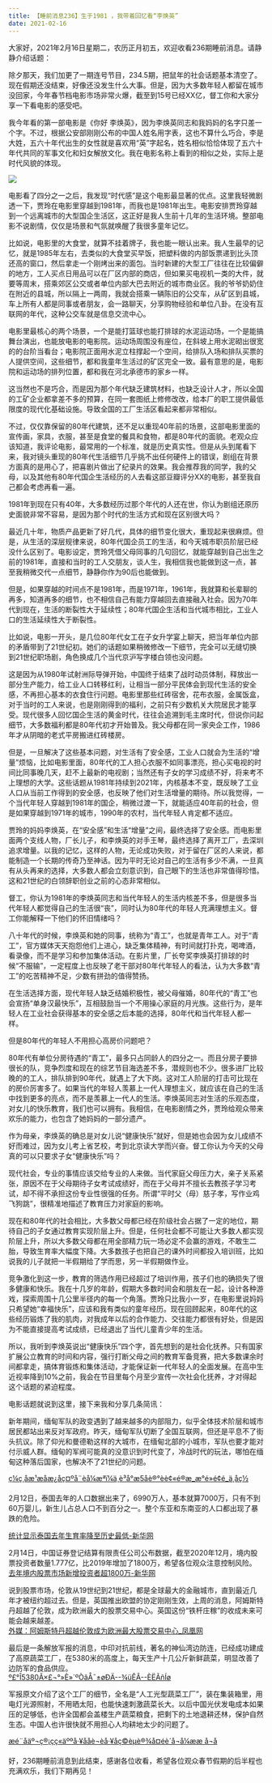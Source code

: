 ```yaml
---
title: 【睡前消息236】生于1981 ，我带着回忆看“李焕英”
date: 2021-02-16
---
```


大家好，2021年2月16日星期二，农历正月初五，欢迎收看236期睡前消息。请静静介绍话题：

除夕那天，我们加更了一期连号节目，234.5期，把鼠年的社会话题基本清空了。现在假期还没结束，好像还没发生什么大事。但是，因为大多数年轻人都留在城市没回家，今年春节档电影市场非常火爆，截至到15号已经XX亿，督工你和大家分享一下看电影的感受吧。

我今年看的第一部电影是《你好
李焕英》，因为李焕英同志和我妈妈的名字只差一个字。不过，根据公安部刚刚公布的中国人姓名用字表，这也不算什么巧合，李是大姓，五六十年代出生的女性就是喜欢用“英”字起名，姓名相似恰恰体现了五六十年代共同的军事文化和妇女解放文化。我在电影名称上看到的相似之处，实际上是时代风貌的体现。

![](/images/btnews/0201_0300/0236/image1.webp)

电影看了四分之一之后，我发现“时代感”是这个电影最显著的优点。这里我轻微剧透一下，贾玲在电影里穿越到1981年，而我也是1981年出生。电影安排贾玲穿越到一个远离城市的大型国企生活区，这正好是我人生前十几年的生活环境。整部电影不说剧情，仅仅是场景和气氛就唤醒了我很多童年记忆。

比如说，电影里的大食堂，就算不挂着牌子，我也能一眼认出来。我人生最早的记忆，就是1985年左右，去类似的大食堂买早饭，把塑料做的内部饭票递到比头顶还高的窗口，然后拿走一个刚烤出来的面包。当时新建的大型工厂往往在比较偏僻的地方，工人买点日用品可以在厂区内部的商店，但如果买电视机一类的大件，就要等周末，搭乘郊区公交或者单位内部大巴去附近的城市商业区。我的爷爷奶奶住在附近的县城，所以隔上一两周，我就会搭乘一辆陈旧的公交车，从矿区到县城，车上所有人都是同事或者朋友，会一路聊天，分享购物经验和单位八卦。在没有互联网的年代，这种公交车就是信息交流中心。

电影里最核心的两个场景，一个是能打篮球也能打排球的水泥运动场，一个是能搞舞台演出，也能放电影的电影院。运动场周围没有座位，在斜坡上用水泥砌出很宽的的台阶当看台；电影院正面用水泥立柱撑起一个空间，给排队入场和排队买票的人提供空间，这些细节，都和我童年生活过的矿区完全一致。最有意思的是，电影院和运动场的排列位置，都和我在河北承德市的家乡一样。

这当然也不是巧合，而是因为那个年代缺乏建筑材料，也缺乏设计人才，所以全国的工矿企业都拿差不多的预算，在同一套图纸上修修改改，给本厂的职工提供最低限度的现代化基础设施。导致全国的工厂生活区看起来都非常相似。

不过，仅仅靠保留的80年代建筑，还不足以重现40年前的场景，这部电影里面的宣传画，家具，衣服，甚至是食堂的餐具和食物，都是80年代的面貌。老观众应该知道，我评论电影，最常用的一个标准，就是历史真实性。但是从头到尾看下来，我对镜头重现的80年代生活细节几乎挑不出任何硬件上的错误，剧组在背景方面真的是用心了，把喜剧片做出了纪录片的效果。我会推荐我的同学，我的父母，以及其他有80年代国企生活经历的人去看这部豆瓣评分XX的电影，甚至我自己都会考虑再看一遍。

1981年到现在只有40年，大多数经历过那个年代的人还在世，你认为剧组还原历史面貌非常不容易，是因为那个时代的生活方式和现在区别很大吗？

最近几十年，物质产品更新了好几代，具体的细节变化很大，重现起来很麻烦。但是，从生活的深层规律来说，80年代国企员工的生活，和今天城市职员阶层已经没什么区别了。电影设定，贾玲凭借父母同事的几句回忆，就能穿越到自己出生之前的1981年，直接和当时的工人交朋友，谈人生，我相信我也能做到这一点，甚至我稍微交代一点细节，静静你作为90后也能做到。

但是，如果穿越的时间点不是1981年，而是1971年，1961年，我就算和长辈聊的再多，知道再多的细节，也不相信自己有能力穿越回去直接融入社会。因为70年代到现在，生活的断裂性大于延续性；80年代国企生活和当代城市相比，工业人口的生活延续性大于断裂性。

比如说，电影一开头，是几位80年代女工在子女升学宴上聊天，把当年单位内部的矛盾带到了21世纪初。她们的话题如果稍微修改一下细节，完全可以无缝切换到21世纪职场剧，角色换成几个当代京沪写字楼白领也没问题。

这是因为从1980年试射洲际导弹开始，中国终于结束了战时动员体制，释放出一部分生产能力，给工业人口转移红利，让相当一部分平民体会到现代生活的安全感，不再担心基本的衣食住行问题。电影里那些红砖宿舍，花布衣服，金属饭盒，对于当时的工人来说，也是刚刚得到的福利，之前只有少数机关大院居民才能享受。现代很多人回忆国企生活的黄金时代，往往会追溯到毛主席时代，但说你问起细节，大多数福利都是80年代初才开始普及。我父母都在同一家央企工作，1986年才从阴暗的老式平房搬进红砖楼房。

但是，一旦解决了这些基本问题，对生活有了安全感，工业人口就会为生活的“增量”烦恼，比如电影里面，80年代的工人担心衣服不如同事漂亮，担心买电视的时间比同事晚几天，赶不上最新的电视剧；当然还有子女的学习成绩不好，将来考不上理想的大学。这些话题从1981年持续到2021年，内核基本不变，既反映了工业人口从当前工作得到的安全感，也反映了他们对生活增量的期待。所以我觉得，一个当代年轻人穿越到1981年的国企，稍微过渡一下，就能适应40年前的社会，但是如果穿越到1971年的城市，1990年的农村，当代年轻人肯定都不适应。

贾玲的妈妈李焕英，在“安全感”和生活“增量”之间，最终选择了安全感。而电影里面两个支线人物，厂长儿子，和李焕英的对手王琴，最终选择了离开工厂，去深圳追求增量。以我的记忆，这样的人物，无论成功失败，对于留在厂区的人来说，都能制造一个长期的传奇乃至神话。因为平时无论对自己的生活有多少不满，一旦真有从头再来的选择，大多数人都会立刻意识到，自己眼下的生活也非常值得珍惜。这和21世纪的白领辞职创业之前的心态非常相似。

督工，你认为1981年的李焕英同志和当代年轻人的生活内核差不多，但是很多当代年轻人都觉得自己的生活很“丧”，同时认为80年代的年轻人充满理想主义。督工你能解释一下他们的怀旧情绪吗？

八十年代的时候，李焕英和她的同事，统称为“青工”，也就是青年工人。对于“青工”，官方媒体天天抱怨他们上进心，缺乏集体精神，有时间就打扑克，喝啤酒，看录像，而不是学习和参加集体活动。在影片里，厂长夸奖李焕英打排球的时候“不服输”，一定程度上也反映了老干部对80年代年轻人的看法，认为大多数“青工”的吃苦精神不足，少数有拼劲的值得赞扬。

在生活选择方面，现代年轻人缺乏结婚积极性，被父母催婚，80年代的“青工”也会宣扬“单身汉最快乐”，互相鼓励当一个不用操心家庭的月光族。这些行为，是年轻人在工业社会获得基本的安全感之后本能的选择，80年代和当代年轻人都一样。

但是80年代的年轻人不用担心高房价问题吧？

80年代有单位分房待遇的“青工”，最多只占同龄人的四分之一。而且分房子要排很长的队，竞争烈度和现在的综艺节目海选差不多，潜规则也不少。很多进厂比较晚的的工人，排队排到90年代，就遇上了大下岗。这对工人阶层的打击可比现在的房价厉害多了。如果当代的年轻人羡慕上一代人理想主义，就应该在自己的生活中找到更多的亮点，而不是羡慕上一代人的生活。李焕英同志对生活的乐观态度，对女儿的快乐教育，我们也可以拥有。我相信，在电影剧情之外，贾玲给观众带来欢乐的能力，也包含了她妈妈的一部分遗产。

作为母亲，李焕英的确总是对女儿说“健康快乐”就好，但是她也会因为女儿成绩不好而难过，因为女儿考上省艺校，考到北京读大学而兴奋。督工你认为今天的父母真的可以只要求子女“健康快乐”吗？

现代社会，专业的事情应该交给专业的人来做。当代家庭父母压力大，亲子关系紧张，原因不在于父母期待子女考试成绩好，而在于父母并不擅长去教孩子学习考试，却不得不承担这份专业性很强的任务。所谓“平时父（母）慈子孝，写作业鸡飞狗跳”，很精准地描述了教育压力对家庭的影响。

现在和80年代的社会相比，大多数父母都已经在阶级社会占据了一定的地位，期待自己的子女通过教育实现阶层上升。但是，任何社会都不可能让大多数人都实现阶层上升，所以大多数父母都在用全部精力玩一场必定不会赢的游戏，不敢生二胎，导致生育率大幅度下降。大多数孩子也把自己的课外时间都投入培训班，比如说我的儿子就把一半假期给了学而思，另一半假期做作业。

竞争激化到这一步，教育的筛选作用已经超过了培训作用，孩子们也的确损失了很多健康和快乐。我在十几岁的年龄，假期大多数时间会和朋友在一起，设计各种游戏，探索周围十几公里半径内的每一个角落。贾玲只比我小一岁，在电影里说妈妈只希望她“幸福快乐”，应该和我有类似的童年经历。现在回顾起来，80年代的这些经历锻炼了我的肌肉，对我成年以后的合作能力、交往能力都很有好处，但是因为不能直接提高考试成绩，已经退出了当代儿童青少年的生活。

所以，我听到李焕英说出“健康快乐”四个字，首先想到的是社会化抚养。只有国家扩展公立教育的时间和内容，强行打断父母之间的教育军备竞赛，把大多数课余时间都拿走，搞体育锻炼和集体活动，才能保证新一代年轻人的全面发展。在高中生近视率降到10%之前，我会在节目里每个月至少宣传一次社会化抚养，才对得起这个话题的紧迫程度。

电影话题就说到这里，接下来我和分享几条简讯：

新年期间，缅甸军队的政变遇到了越来越多的内部阻力，似乎全体技术阶层和城市居民都站出来反对军政府。昨天，缅甸军队切断了全国互联网，但还是平息不了街头抗议。除了仰光和曼德勒这样的大城市，在缅甸北部的小城市，军队也要才能对付示威人群。缅甸的军阀可能真的没意识到时代变了，冷战时代的玩法，哪怕在缅甸这种落后国家，也解决不了21世纪的问题。

[ç¼ç¸åæ¹æåæ¿åç¤ºå¨èå¼æªï¼ä¸è³å°æ5åè®°èè¢«é®æ\_æ°é»é¢é\_ä¸­åç½](https://news.china.com/socialgd/10000169/20210215/39288687.html)

2月12日，泰国去年的人口数据出来了，6990万人，基本就算7000万，只有不到60万婴儿，新生儿占总人口不到百分之一。整个东亚和东南亚的人口都出现了暴跌的危险。

[
统计显示泰国去年生育率降至历史最低-新华网
](http://www.xinhuanet.com/world/2021-02/12/c_1127096711.htm)

2月14日，中国证券登记结算有限责任公司公布数据，截至2020年12月，境内股票投资者数量1.777亿，比2019年增加了1800万，希望各位观众注意控制风险。  
[
去年境内股票市场新增投资者超1800万-新华网
](http://www.xinhuanet.com/fortune/2021-02/14/c_1127099587.htm)

说到股票市场，伦敦从19世纪到21世纪，都是全球最大的金融城市，直到最近几年才被纽约超过去。但是，英国推出欧盟的协定刚刚生效，上周的消息，阿姆斯特丹超越了伦敦，成为欧洲最大的股票交易中心。英国这份“铁杆庄稼”的收成未来可能会越来越差。  
[外媒：阿姆斯特丹超越伦敦成为欧洲最大股票交易中心_凤凰网](https://news.ifeng.com/c/83mD2qMLqWn)

最后是一条解放军报的消息，中印对抗前线，著名的神仙湾边防连，已经成功建成了高原蔬菜工厂，在5380米的高度上，每天生产十几公斤新鲜蔬菜，明显改善了边防军的食品供应。  
[º£°Î5380Ã×£¬°»È»´ºÒâÅ¯±øÐÄ--¾üÊÂ--ÈËÃñÍø ](http://military.people.com.cn/n1/2021/0214/c1011-32029470.html)

军报原文介绍了这个工厂的细节，全名是“人工光型蔬菜工厂”，装在集装箱里，用电灯光源照射，不用晒太阳，也能快速刺激蔬菜长大。以后中国光伏发电成本如果压的足够低，也许全国都会盖楼生产蔬菜粮食，把剩下的土地退耕还林，保护自然生态。中国人也许很快就不用担心人均耕地太少的问题了。

[æé¨åäº¬ç®¡çç«äººå·¥ååè¬èå·¥åç©èµè®¾å¤éè´­å¬å¼ææ å¬å](http://www.ccgp.gov.cn/cggg/dfgg/gkzb/202101/t20210115_15802079.htm)

好，236期睡前消息到此结束，感谢各位收看，希望各位观众春节假期的后半程也充满欢乐，我们下期再见！
